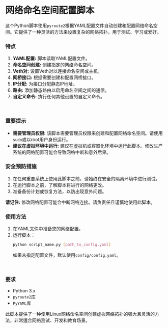 # 网络命名空间配置脚本

这个Python脚本使用`pyroute2`根据YAML配置文件自动创建和配置网络命名空间。它提供了一种灵活的方法来设置复杂的网络拓扑，用于测试、学习或爱好。
<br>

### 特点

1. **YAML配置:** 脚本读取YAML配置文件。
2. **命名空间创建:** 创建指定的网络命名空间。
3. **Veth对:** 设置Veth对以连接命名空间或主机。
4. **网桥接口:** 根据需要创建和配置网桥接口。
5. **IP分配:** 为接口分配静态IP地址。
6. **路由:** 添加静态路由以启用命名空间之间的通信。
7. **自定义命令:** 执行任何其他设置的自定义命令。

<br>

### 重要提示

- **需要管理员权限:** 该脚本需要管理员权限来创建和配置网络命名空间。请使用`sudo`或以root用户身份运行。
- **建议在虚拟环境中运行:** 建议在虚拟机或容器化环境中运行此脚本。修改生产系统的网络配置可能会导致网络中断和意外后果。

### 安全预防措施

1. 在任何重要系统上使用此脚本之前，请始终在安全的隔离环境中进行测试。
2. 在运行脚本之前，了解脚本将进行的网络更改。
3. 准备备份计划或恢复方法，以防出现意外问题。

**请记住:** 修改网络配置可能会中断网络连接。请负责任且谨慎地使用此脚本。
<br>

### 使用方法

1. 在YAML文件中准备您的网络配置。
2. 运行脚本：
   ```sh
   python script_name.py [path_to_config.yaml]
   ```
   如果未指定配置文件，默认使用`config/config.yaml`。

<br>

### 要求

- Python 3.x
- `pyroute2`库
- `PyYAML`库

此脚本提供了一种使用Linux网络命名空间创建虚拟网络拓扑的强大且灵活的方法，非常适合网络测试、开发和教育场景。
